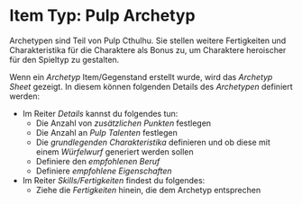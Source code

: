# Item Typ: Pulp Archetyp

Archetypen sind Teil von Pulp Cthulhu. Sie stellen weitere Fertigkeiten und Charakteristika für die Charaktere als Bonus zu, um Charaktere heroischer für den Spieltyp zu gestalten.

Wenn ein _Archetyp_ Item/Gegenstand erstellt wurde, wird das _Archetyp Sheet_ gezeigt.
In diesem können folgenden Details des _Archetypen_ definiert werden:

- Im Reiter _Details_ kannst du folgendes tun:
  - Die Anzahl von _zusätzlichen Punkten_ festlegen
  - Die Anzahl an _Pulp Talenten_ festlegen
  - Die _grundlegenden Charakteristika_ definieren und ob diese mit einem _Würfelwurf_ generiert werden sollen
  - Definiere den _empfohlenen Beruf_
  - Definiere _empfohlene Eigenschaften_
- Im Reiter _Skills/Fertigkeiten_ findest du folgendes:
  - Ziehe die _Fertigkeiten_ hinein, die dem Archetyp entsprechen
